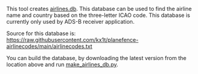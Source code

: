 This tool creates [airlines.db](https://github.com/eried/portapack-mayhem/blob/next/sdcard/ADSB/airlines.db). This database can be used to find the airline name and country based on the three-letter ICAO code.
This database is currently only used by ADS-B receiver application. 

Source for this database is:
https://raw.githubusercontent.com/kx1t/planefence-airlinecodes/main/airlinecodes.txt

You can build the database, by downloading the latest version from the location above and run [make_airlines_db.py](https://github.com/eried/portapack-mayhem/blob/next/firmware/tools/make_airlines_db/make_airlines_db.py).